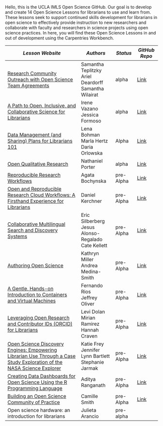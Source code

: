 Hello, this is the UCLA IMLS Open Science GitHub. Our goal is to develop and create 14 Open Science Lessons for librarians to use and learn from. 
These lessons seek to support continued skills development for librarians in open science to effectively provide instruction to new researchers 
and collaborate with faculty and researchers in science projects using open science practices. In here, you will find these Open Science Lessons in and out of development using the Carpentries Workbench.

| ***Lesson Website*** | ***Authors*** | ***Status*** | ***GitHub Repo*** |
|--------------|---------------|--------------|------------------------|
| [Research Community Outreach with Open Science Team Agreements](https://librarycarpentry.github.io/lc-team-agreements/) | Samantha Teplitzky <br/> Ariel Deardorff <br/> Samantha Wilairat | alpha | [Link](https://github.com/LibraryCarpentry/lc-team-agreements) |
| [A Path to Open, Inclusive, and Collaborative Science for Librarians](https://librarycarpentry.github.io/lc-collaborative-science/) | Irene Vazano <br/> Jessica Formoso | alpha | [Link](https://github.com/LibraryCarpentry/lc-collaborative-science) |
| [Data Management (and Sharing) Plans for Librarians 101](https://librarycarpentry.org/lc-dmp101/) | Lena Bohman <br/> Marla Hertz <br/> Daria Orlowska | Alpha | [Link](https://github.com/LibraryCarpentry/lc-dmp101) |
| [Open Qualitative Research](https://librarycarpentry.github.io/lc-open-qualitative-research/) | Nathaniel Porter | alpha | [Link](https://github.com/LibraryCarpentry/lc-open-qualitative-research) |
| [Reproducible Research Workflows](https://librarycarpentry.github.io/lc-reproducible-research/) | Agata Bochynska | pre-Alpha | [Link](https://github.com/LibraryCarpentry/lc-reproducible-research) |
| [Open and Reproducible Research Cloud Workflows: A Firsthand Experience for Librarians](https://kerchner.github.io/lc-open-reproducible-research-cloud/) | Daniel Kerchner | pre-Alpha | [Link](https://github.com/kerchner/lc-open-reproducible-research-cloud) |
| [Collaborative Multilingual Search and Discovery Systems](http://ucla-imls-open-sci.info/lc-multilingual-search-discovery-system/) | Eric Silberberg <br/> Jesus Alonso-Regalado <br/> Cate Kellett| pre-Alpha | [Link](https://github.com/ucla-imls-open-sci/lc-multilingual-search-discovery-system) |
| [Authoring Open Science](https://ucla-imls-open-sci.info/lc-authoring-open-science/) | Kathryn Miller <br/> Andrea Medina-Smith | pre-Alpha | [Link](https://github.com/ucla-imls-open-sci/lc-authoring-open-science) |
| [A Gentle, Hands-on Introduction to Containers and Virtual Machines](https://ual-re.github.io/lc-containers_vms/) | Fernando Rios <br/> Jeffrey Oliver | pre-Alpha | [Link](https://github.com/UAL-RE/lc-containers_vms) |
| [Leveraging Open Research and Contributor IDs (ORCID) for Librarians](https://firbolg.github.io/LC_ORCID/) | Levi Dolan <br/> Mirian Ramirez <br/> Hannah Craven | pre-Alpha | [Link](https://github.com/firbolg/LC_ORCID)  |
| [Open Science Discovery Engines: Empowering Librarian Use Through a Case Study Exploration of the NASA Science Explorer](http://ucla-imls-open-sci.info/lc-scix-open-science/) | Katie Frey <br/> Jennifer Lynn Bartlett <br/> Stephanie Jarmak | pre-Alpha | [Link](https://github.com/ucla-imls-open-sci/lc-scix-open-science) |
| [Creating Data Dashboards for Open Science Using the R Programming Language](https://aranganath24.github.io/data-dashboard-carpentries/) | Aditya Ranganath | pre-Alpha | [Link](https://github.com/aranganath24/data-dashboard-carpentries) |
| [Building an Open Science Community of Practice](https://ucla-imls-open-sci.info/lc-open-science-community-of-practice/) | Camille Smith | pre-Alpha | [Link](https://github.com/ucla-imls-open-sci/lc-open-science-community-of-practice) | 
| Open science hardware: an introduction for librarians | Julieta Arancio | pre-alpha | |

